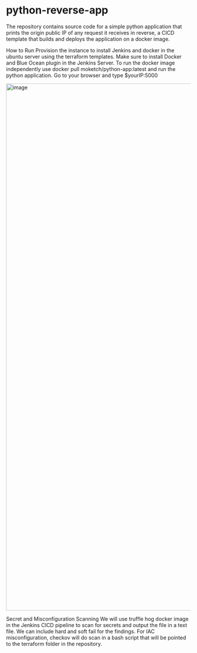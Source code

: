 # python-reverse-app
The repository contains source code for a simple python application that prints the origin public IP of any request it receives in reverse, a CICD template that builds and deploys the application on a docker image. 

How to Run 
Provision the instance to install Jenkins and docker in the ubuntu server using the terraform templates. Make sure to install Docker and Blue Ocean plugin in the Jenkins Server. 
To run the docker image independently use docker pull moketch/python-app:latest and run the python application.
Go to your browser and type $yourIP:5000

<img width="1436" alt="image" src="https://github.com/Gumbeoketch/python-reverse-app/assets/48472370/cde222b7-3d98-4e73-9a0a-cb67f70ee456">

Secret and Misconfiguration Scanning
We will use truffle hog docker image in the Jenkins CICD pipeline to scan for secrets and output the file in a text file. We can include hard and soft fail for the findings.
For IAC misconfiguration, checkov will do scan in a bash script that will be pointed to the terraform folder in the repository.
